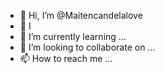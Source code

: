 - 👋 Hi, I’m @Maitencandelalove
- 👀 I
- 🌱 I’m currently learning ...
- 💞️ I’m looking to collaborate on ...
- 📫 How to reach me ...

<!---
Maitencandelalove/Maitencandelalove is a ✨ special ✨ repository because its `README.md` (this file) appears on your GitHub profile.
You can click the Preview link to take a look at your changes.
--->
